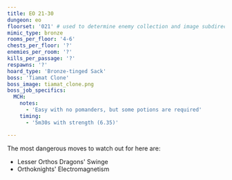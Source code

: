 ```yaml
---
title: EO 21-30
dungeon: eo
floorset: '021' # used to determine enemy collection and image subdirectory
mimic_type: bronze
rooms_per_floor: '4-6'
chests_per_floor: '?'
enemies_per_room: '?'
kills_per_passage: '?'
respawns: '?'
hoard_type: 'Bronze-tinged Sack'
boss: 'Tiamat Clone'
boss_image: tiamat_clone.png
boss_job_specifics:
  MCH:
    notes:
      - 'Easy with no pomanders, but some potions are required'
    timing:
      - '5m30s with strength (6.35)'

---
```


The most dangerous moves to watch out for here are:

* Lesser Orthos Dragons' Swinge
* Orthoknights' Electromagnetism
